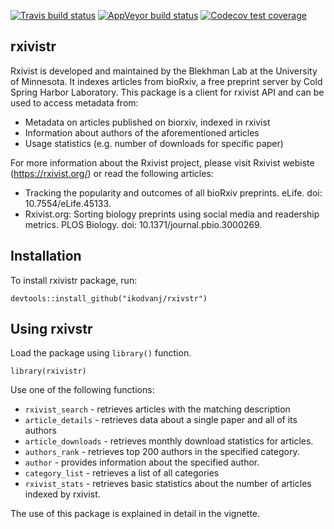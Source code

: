 
<!-- README.md is generated from README.Rmd. Please edit that file -->

<!-- badges: start -->

[![Travis build
status](https://travis-ci.com/ikodvanj/rxivistr.svg?branch=master)](https://travis-ci.com/ikodvanj/rxivistr)
[![AppVeyor build
status](https://ci.appveyor.com/api/projects/status/github/ikodvanj/rxivistr?branch=master&svg=true)](https://ci.appveyor.com/project/ikodvanj/rxivistr)
[![Codecov test
coverage](https://codecov.io/gh/ikodvanj/rxivistr/branch/master/graph/badge.svg)](https://codecov.io/gh/ikodvanj/rxivistr?branch=master)
<!-- badges: end -->

## rxivistr

Rxivist is developed and maintained by the Blekhman Lab at the
University of Minnesota. It indexes articles from bioRxiv, a free
preprint server by Cold Spring Harbor Laboratory. This package is a
client for rxivist API and can be used to access metadata from:

  - Metadata on articles published on biorxiv, indexed in rxivist
  - Information about authors of the aforementioned articles
  - Usage statistics (e.g. number of downloads for specific paper)

For more information about the Rxivist project, please visit Rxivist
webiste (<https://rxivist.org/>) or read the following articles:

  - Tracking the popularity and outcomes of all bioRxiv preprints.
    eLife. doi: 10.7554/eLife.45133.
  - Rxivist.org: Sorting biology preprints using social media and
    readership metrics. PLOS Biology. doi: 10.1371/journal.pbio.3000269.

## Installation

To install rxivistr package, run:

    devtools::install_github("ikodvanj/rxivstr")

## Using rxivstr

Load the package using `library()` function.

    library(rxivistr)

Use one of the following functions:

  - `rxivist_search` - retrieves articles with the matching description
  - `article_details` - retrieves data about a single paper and all of
    its authors
  - `article_downloads` - retrieves monthly download statistics for
    articles.
  - `authors_rank` - retrieves top 200 authors in the specified
    category.
  - `author` - provides information about the specified author.
  - `category_list` - retrieves a list of all categories
  - `rxivist_stats` - retrieves basic statistics about the number of
    articles indexed by rxivist.

The use of this package is explained in detail in the vignette.
